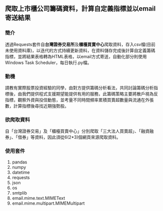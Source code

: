 ## 爬取上市櫃公司籌碼資料，計算自定義指標並以email寄送結果

### 簡介
透過Requests套件自**台灣證券交易所**及**櫃檯買賣中心**爬取資料，存入csv檔(目前未使用資料庫)，以迭代的方式持續更新資料，在資料儲存完成後計算自定義籌碼指標，並將結果表格轉為HTML表格，以email方式寄送，自動化部分則使用Windows Task Scheduler，每日執行.py檔。

### 動機
請教有實際股票投資經驗的同學，由對方提供籌碼分析看法，共同討論籌碼分析指標後，由我們提供程式支援期望能提供有用的服務，此籌碼策略主要將散戶視為反指標，觀察外資與投信動態，並考量不同時間頻率累積買賣超數量與流通在外張數，計算指標後尋找近期強勢股。

### 欲爬取資料
自「台灣證券交易」及「櫃檯買賣中心」分別爬取「三大法人買賣超」、「融資融券」、「借券」等資料，因此須從6(2*3)個網頁來源爬取資料。

### 使用套件
1. pandas
2. numpy
3. datetime
4. requests
5. json
6. os
7. smtplib
8. email.mime.text.MIMEText
9. email.mime.multipart.MIMEMultipart